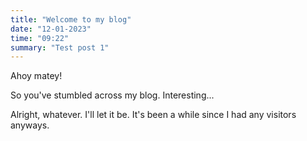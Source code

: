 ```yaml
---
title: "Welcome to my blog"
date: "12-01-2023"
time: "09:22"
summary: "Test post 1"
---
```


Ahoy matey!

So you've stumbled across my blog. Interesting...

Alright, whatever. I'll let it be. It's been a while since I had any visitors anyways.